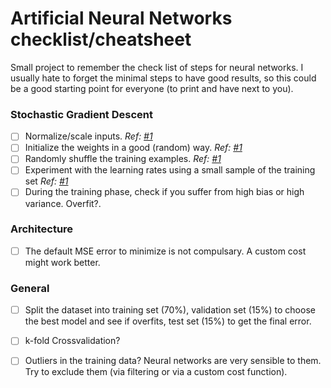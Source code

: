 Artificial Neural Networks checklist/cheatsheet
=========================

Small project to remember the check list of steps for neural networks. I usually hate to forget the minimal steps to have good results, so this could be a good starting point for everyone (to print and have next to you).


### Stochastic Gradient Descent



- [ ] Normalize/scale inputs. _Ref: [#1][2]_
- [ ] Initialize the weights in a good (random) way. _Ref: [#1][2]_
- [ ] Randomly shuffle the training examples. _Ref: [#1][2]_
- [ ] Experiment with the learning rates using a small sample of the training set _Ref: [#1][1]_
- [ ] During the training phase, check if you suffer from high bias or high variance. Overfit?.

### Architecture

- [ ] The default MSE error to minimize is not compulsary. A custom cost might work better.

### General

- [ ] Split the dataset into training set (70%), validation set (15%) to choose the best model and see if overfits, test set (15%) to get the final error.
- [ ] k-fold Crossvalidation?
- [ ] Outliers in the training data? Neural networks are very sensible to them. Try to exclude them (via filtering or via a custom cost function).






[1]: http://research.microsoft.com/pubs/192769/tricks-2012.pdf
[2]: http://yann.lecun.com/exdb/publis/pdf/lecun-98b.pdf
